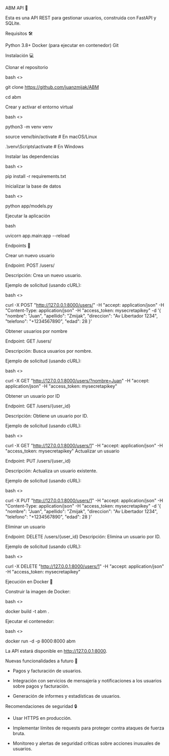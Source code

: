ABM API 🚀

Esta es una API REST para gestionar usuarios, construida con FastAPI y SQLite.

Requisitos 🛠️

Python 3.8+
Docker (para ejecutar en contenedor)
Git

Instalación 💻

Clonar el repositorio

bash <>

git clone https://github.com/juanzmijak/ABM

cd abm

Crear y activar el entorno virtual

bash <>

python3 -m venv venv

source venv/bin/activate  # En macOS/Linux

.\venv\Scripts\activate  # En Windows

Instalar las dependencias

bash <>

pip install -r requirements.txt

Inicializar la base de datos

bash <>

python app/models.py

Ejecutar la aplicación

bash

uvicorn app.main:app --reload

Endpoints 📡

Crear un nuevo usuario

Endpoint: POST /users/

Descripción: Crea un nuevo usuario.

Ejemplo de solicitud (usando cURL):

bash <>

curl -X POST "http://127.0.0.1:8000/users/" -H "accept: application/json" -H "Content-Type: application/json" -H "access_token: mysecretapikey" -d '{ "nombre": "Juan", "apellido": "Zmijak", "direccion": "Av Libertador 1234", "telefono": "+1234567890", "edad": 28 }'

Obtener usuarios por nombre

Endpoint: GET /users/

Descripción: Busca usuarios por nombre.

Ejemplo de solicitud (usando cURL):

bash <>

curl -X GET "http://127.0.0.1:8000/users/?nombre=Juan" -H "accept: application/json" -H "access_token: mysecretapikey"

Obtener un usuario por ID

Endpoint: GET /users/{user_id}

Descripción: Obtiene un usuario por ID.

Ejemplo de solicitud (usando cURL):

bash <>

curl -X GET "http://127.0.0.1:8000/users/1" -H "accept: application/json" -H "access_token: mysecretapikey"
Actualizar un usuario

Endpoint: PUT /users/{user_id}

Descripción: Actualiza un usuario existente.

Ejemplo de solicitud (usando cURL):

bash <>

curl -X PUT "http://127.0.0.1:8000/users/1" -H "accept: application/json" -H "Content-Type: application/json" -H "access_token: mysecretapikey" -d '{ "nombre": "Juan", "apellido": "Zmijak", "direccion": "Av Libertador 1234", "telefono": "+1234567890", "edad": 28 }'

Eliminar un usuario

Endpoint: DELETE /users/{user_id}
Descripción: Elimina un usuario por ID.

Ejemplo de solicitud (usando cURL):

bash <>

curl -X DELETE "http://127.0.0.1:8000/users/1" -H "accept: application/json" -H "access_token: mysecretapikey"

Ejecución en Docker 🐳

Construir la imagen de Docker:

bash <>

docker build -t abm .

Ejecutar el contenedor:

bash <>

docker run -d -p 8000:8000 abm

La API estará disponible en http://127.0.0.1:8000.

Nuevas funcionalidades a futuro 🌟

- Pagos y facturación de usuarios.

- Integración con servicios de mensajería y notificaciones a los usuarios sobre pagos y facturación.

- Generación de informes y estadísticas de usuarios.

Recomendaciones de seguridad 🔒

- Usar HTTPS en producción.

- Implementar límites de requests para proteger contra ataques de fuerza bruta.
- Monitoreo y alertas de seguridad críticas sobre acciones inusuales de usuarios.
  
